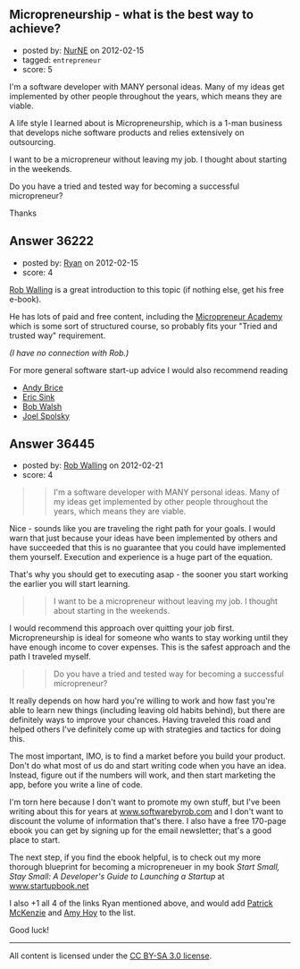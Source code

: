 ## Micropreneurship - what is the best way to achieve?

- posted by: [NurNE](https://stackexchange.com/users/-1/12335-nurne) on 2012-02-15
- tagged: `entrepreneur`
- score: 5

I'm a software developer with MANY personal ideas. Many of my ideas get implemented by other people throughout the years, which means they are viable.

A life style I learned about is Micropreneurship, which is a 1-man business that develops niche software products and relies extensively on outsourcing.

I want to be a micropreneur without leaving my job. I thought about starting in the weekends. 

Do you have a tried and tested way for becoming a successful micropreneur?

Thanks


## Answer 36222

- posted by: [Ryan](https://stackexchange.com/users/-1/465-ryan) on 2012-02-15
- score: 4

<p><a href="http://www.softwarebyrob.com/micropreneur-academy-product-showcase/" rel="nofollow">Rob Walling</a> is a great introduction to this topic (if nothing else, get his free e-book).</p>

<p>He has lots of paid and free content, including the <a href="http://www.micropreneur.com/" rel="nofollow">Micropreneur Academy</a> which is some sort of structured course, so probably fits your "Tried and trusted way" requirement.</p>

<p><em>(I have no connection with Rob.)</em></p>

<p>For more general software start-up advice I would also recommend reading</p>

<ul>
<li><a href="http://successfulsoftware.net/links/" rel="nofollow">Andy Brice</a></li>
<li><a href="http://www.ericsink.com/bos/Business_of_Software.html" rel="nofollow">Eric Sink</a></li>
<li><a href="http://47hats.com/" rel="nofollow">Bob Walsh</a></li>
<li><a href="http://discuss.joelonsoftware.com/default.asp?W1341" rel="nofollow">Joel Spolsky</a></li>
</ul>



## Answer 36445

- posted by: [Rob Walling](https://stackexchange.com/users/-1/1556-rob-walling) on 2012-02-21
- score: 4

<blockquote>
  <blockquote>
    <p>I'm a software developer with MANY personal ideas. Many of my ideas get implemented by other people throughout the years, which means they are viable.</p>
  </blockquote>
</blockquote>

<p>Nice - sounds like you are traveling the right path for your goals. I would warn that just because your ideas have been implemented by others and have succeeded that this is no guarantee that you could have implemented them yourself. Execution and experience is a huge part of the equation.</p>

<p>That's why you should get to executing asap - the sooner you start working the earlier you will start learning.</p>

<blockquote>
  <blockquote>
    <p>I want to be a micropreneur without leaving my job. I thought about starting in the 
    weekends.</p>
  </blockquote>
</blockquote>

<p>I would recommend this approach over quitting your job first. Micropreneurship is ideal for someone who wants to stay working until they have enough income to cover expenses. This is the safest approach and the path I traveled myself.</p>

<blockquote>
  <blockquote>
    <p>Do you have a tried and tested way for becoming a successful micropreneur?</p>
  </blockquote>
</blockquote>

<p>It really depends on how hard you're willing to work and how fast you're able to learn new things (including leaving old habits behind), but there are definitely ways to improve your chances. Having traveled this road and helped others I've definitely come up with strategies and tactics for doing this.  </p>

<p>The most important, IMO, is to find a market before you build your product. Don't do what most of us do and start writing code when you have an idea. Instead, figure out if the numbers will work, and then start marketing the app, before you write a line of code.</p>

<p>I'm torn here because I don't want to promote my own stuff, but I've been writing about this for years at <a href="http://www.softwarebyrob.com" rel="nofollow">www.softwarebyrob.com</a> and I don't want to discount the volume of information that's there. I also have a free 170-page ebook you can get by signing up for the email newsletter; that's a good place to start.</p>

<p>The next step, if you find the ebook helpful, is to check out my more thorough blueprint for becoming a micropreneuer in my book <em>Start Small, Stay Small: A Developer's Guide to Launching a Startup</em> at <a href="http://www.startupbook.net" rel="nofollow">www.startupbook.net</a></p>

<p>I also +1 all 4 of the links Ryan mentioned above, and would add <a href="http://www.kalzumeus.com/" rel="nofollow">Patrick McKenzie</a> and <a href="http://unicornfree.com/" rel="nofollow">Amy Hoy</a> to the list.</p>

<p>Good luck!</p>




---

All content is licensed under the [CC BY-SA 3.0 license](https://creativecommons.org/licenses/by-sa/3.0/).

